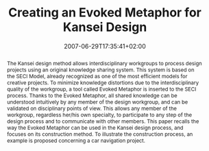 ---
slug: creating-an-evoked-metaphor-for-kansei-design
title: "Creating an Evoked Metaphor for Kansei Design"
layout: publi
searchFilter: Publication
searchWeight: 8
publitype: inproceedings
subsection: conference
institution:
    heig: 1
    logo: Tsukuba
    short: 'U. of Tsukuba'
    web: "https://www.tsukuba.ac.jp/"
    name: "University of Tsukuba"
kansei: true
researchpage: true
research: 
    -  kansei
date: 2007-06-29T17:35:41+02:00
shortConf: "KEER 2007"
citation:
    authors:
        1: ["Levy", "Pierre", "P."]
        2: ["Yamanaka", "Toshimasa", "T."]
        3: ["Liu", "Wang", "W."]
        4: ["Igarashi", "Hiroya", "H."]
    year: 2007
    title: " Creating an Evoked Metaphor for Kansei Design"
    proceedings: "the Proceedings of International Conference on Kansei Engineering and Emotion Research - KEER07"
    firstpage: "CD"
    publisher: ["Japanese Society of Kansei Engineering", "Sapporo, Japan"]
reference: "Lévy, P., Yamanaka, T., Wang, L., & Igarashi, H. (2007). Creating an Evoked Metaphor for Kansei Design. the Proceedings of International Conference on Kansei Engineering and Emotion Research - KEER07 ([on CD]). Sapporo, Japan."
abstract: "The Kansei design method allows interdisciplinary workgroups to process design projects using an original knowledge sharing system. This system is based on the SECI Model, already recognized as one of the most efficient models for creative projects. To minimize knowledge distortions due to the interdisciplinary quality of the workgroup, a tool called Evoked Metaphor is inserted to the SECI process. Thanks to the Evoked Metaphor, all shared knowledge can be understood intuitively by any member of the design workgroup, and can be validated on disciplinary points of view. This allows any member of the workgroup, regardless her/his own specialty, to participate to any step of the design process and to communicate with other members. This paper recalls the way the Evoked Metaphor can be used in the Kansei design process, and focuses on its construction method. To illustrate the construction process, an example is proposed concerning a car navigation project."
link:
    1: ["paper", "paper", "https://1drv.ms/b/s!AnQx_v88q65Qv4R85Pl24SpDkCHxMQ?e=OfqGrQ"]
---